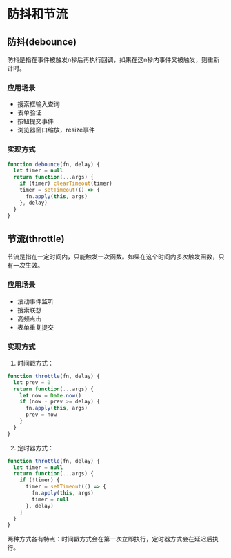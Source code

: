 # 防抖和节流

## 防抖(debounce)
防抖是指在事件被触发n秒后再执行回调，如果在这n秒内事件又被触发，则重新计时。

### 应用场景
- 搜索框输入查询
- 表单验证
- 按钮提交事件
- 浏览器窗口缩放，resize事件

### 实现方式
```js
function debounce(fn, delay) {
  let timer = null
  return function(...args) {
    if (timer) clearTimeout(timer)
    timer = setTimeout(() => {
      fn.apply(this, args)
    }, delay)
  }
}
```

## 节流(throttle)
节流是指在一定时间内，只能触发一次函数。如果在这个时间内多次触发函数，只有一次生效。

### 应用场景
- 滚动事件监听
- 搜索联想
- 高频点击
- 表单重复提交

### 实现方式
1. 时间戳方式：
```js
function throttle(fn, delay) {
  let prev = 0
  return function(...args) {
    let now = Date.now()
    if (now - prev >= delay) {
      fn.apply(this, args)
      prev = now
    }
  }
}
```
2. 定时器方式：
```js
function throttle(fn, delay) {
  let timer = null
  return function(...args) {
    if (!timer) {
      timer = setTimeout(() => {
        fn.apply(this, args)
        timer = null
      }, delay)
    }
  }
}
```
两种方式各有特点：时间戳方式会在第一次立即执行，定时器方式会在延迟后执行。




